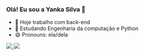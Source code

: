 ### Olá! Eu sou a Yanka Silva 👋

- 🔭 Hoje trabalho com back-end
- 🌱 Estudando Engenharia da computação e Python
- 😄 Pronouns: ela/dela

<div>
  <a href ="mailto:yankassilva@gmail.com"><img height-"180cm" src="https://img.shields.io/badge/Gmail-D14836?style=for-the-badge&logo=gmail&logoColor=white" terget_blank">     </a>
  <a href ="https://www.linkedin.com/in/yankassilva@gmail.com-45875016a" target="_blank"><img src="https://img.shields.io/badge/LinkedIn-%23007785?style=for-the-badge&logo=linkedin&logoColor=white" target="_blank"></a>
</div>

